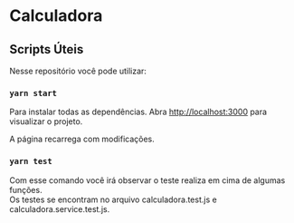 # Calculadora


## Scripts Úteis

Nesse repositório você pode utilizar:

### `yarn start`

Para instalar todas as dependências.
Abra [http://localhost:3000](http://localhost:3000) para visualizar o projeto.

A página recarrega com modificações.

### `yarn test`

Com esse comando você irá observar o teste realiza em cima de algumas funções.\
Os testes se encontram no arquivo calculadora.test.js e calculadora.service.test.js.
